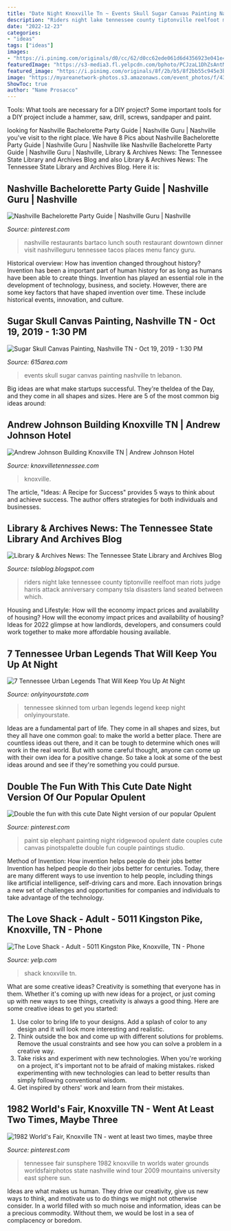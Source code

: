 ```yaml
---
title: "Date Night Knoxville Tn ~ Events Skull Sugar Canvas Painting Nashville Tn Lebanon"
description: "Riders night lake tennessee county tiptonville reelfoot man riots judge harris attack anniversary company tsla disasters land seated between which"
date: "2022-12-23"
categories:
- "ideas"
tags: ["ideas"]
images:
- "https://i.pinimg.com/originals/d0/cc/62/d0cc62ede061d6d4356923e041e4d6d2.jpg"
featuredImage: "https://s3-media3.fl.yelpcdn.com/bphoto/PCJzaL1DhZsAntM-ygyR4A/o.jpg"
featured_image: "https://i.pinimg.com/originals/8f/2b/b5/8f2bb55c945e3b2b5a06a71107be5418.jpg"
image: "https://myareanetwork-photos.s3.amazonaws.com/event_photos/f/434550_1570760556.jpg"
ShowToc: true
author: "Name Prosacco"
---
```



Tools: What tools are necessary for a DIY project?
Some important tools for a DIY project include a hammer, saw, drill, screws, sandpaper and paint.

	

		
looking for Nashville Bachelorette Party Guide | Nashville Guru | Nashville you've visit to the right place. We have 8 Pics about Nashville Bachelorette Party Guide | Nashville Guru | Nashville like Nashville Bachelorette Party Guide | Nashville Guru | Nashville, Library &amp; Archives News: The Tennessee State Library and Archives Blog and also Library &amp; Archives News: The Tennessee State Library and Archives Blog. Here it is:
		
    
## Nashville Bachelorette Party Guide | Nashville Guru | Nashville

<img loading=lazy src="https://i.pinimg.com/originals/d0/cc/62/d0cc62ede061d6d4356923e041e4d6d2.jpg" onerror="this.onerror=null;this.src='https://tse2.mm.bing.net/th?id=OIP.61AizCiPiLNJ7NVkoQCg1gHaE8&amp;pid=15.1';" alt="Nashville Bachelorette Party Guide | Nashville Guru | Nashville">

_Source: pinterest.com_

>nashville restaurants bartaco lunch south restaurant downtown dinner visit nashvilleguru tennessee tacos places menu fancy guru. 

	

Historical overview: How has invention changed throughout history?
Invention has been a important part of human history for as long as humans have been able to create things. Invention has played an essential role in the development of technology, business, and society. However, there are some key factors that have shaped invention over time. These include historical events, innovation, and culture.

    
## Sugar Skull Canvas Painting, Nashville TN - Oct 19, 2019 - 1:30 PM

<img loading=lazy src="https://myareanetwork-photos.s3.amazonaws.com/event_photos/f/434550_1570760556.jpg" onerror="this.onerror=null;this.src='https://tse1.mm.bing.net/th?id=OIP.Vi9jSMOGnsWOY9aSWMFulAHaJY&amp;pid=15.1';" alt="Sugar Skull Canvas Painting, Nashville TN - Oct 19, 2019 - 1:30 PM">

_Source: 615area.com_

>events skull sugar canvas painting nashville tn lebanon. 

	

Big ideas are what make startups successful. They're theIdea of the Day, and they come in all shapes and sizes. Here are 5 of the most common big ideas around:

    
## Andrew Johnson Building Knoxville TN | Andrew Johnson Hotel

<img loading=lazy src="https://www.knoxvilletennessee.com/downtown/andrew-johnson-hotel2.jpg" onerror="this.onerror=null;this.src='https://tse1.mm.bing.net/th?id=OIP.9223xS-uUzlY2foGaf_lEQHaKJ&amp;pid=15.1';" alt="Andrew Johnson Building Knoxville TN | Andrew Johnson Hotel">

_Source: knoxvilletennessee.com_

>knoxville. 

	

The article, "Ideas: A Recipe for Success" provides 5 ways to think about and achieve success. The author offers strategies for both individuals and businesses.

    
## Library &amp; Archives News: The Tennessee State Library And Archives Blog

<img loading=lazy src="http://2.bp.blogspot.com/-J4R7nHf72aY/VhwTfqT2krI/AAAAAAAABRE/AWZF5Fw783w/s1600/26959.jpg" onerror="this.onerror=null;this.src='https://tse4.mm.bing.net/th?id=OIP.ZqbsvLdbdENdDQNKY6EPhAHaEU&amp;pid=15.1';" alt="Library &amp; Archives News: The Tennessee State Library and Archives Blog">

_Source: tslablog.blogspot.com_

>riders night lake tennessee county tiptonville reelfoot man riots judge harris attack anniversary company tsla disasters land seated between which. 

	

Housing and Lifestyle: How will the economy impact prices and availability of housing?
How will the economy impact prices and availability of housing? 
Ideas for 2022 glimpse at how landlords, developers, and consumers could work together to make more affordable housing available.

    
## 7 Tennessee Urban Legends That Will Keep You Up At Night

<img loading=lazy src="http://cdn.onlyinyourstate.com/wp-content/uploads/2015/04/Skinned-Tom.jpg" onerror="this.onerror=null;this.src='https://tse1.mm.bing.net/th?id=OIP.RZR3Cw5wkDhdWcN8C5NBOwHaE8&amp;pid=15.1';" alt="7 Tennessee Urban Legends That Will Keep You Up At Night">

_Source: onlyinyourstate.com_

>tennessee skinned tom urban legends legend keep night onlyinyourstate. 

	

Ideas are a fundamental part of life. They come in all shapes and sizes, but they all have one common goal: to make the world a better place. There are countless ideas out there, and it can be tough to determine which ones will work in the real world. But with some careful thought, anyone can come up with their own idea for a positive change. So take a look at some of the best ideas around and see if they're something you could pursue.

    
## Double The Fun With This Cute Date Night Version Of Our Popular Opulent

<img loading=lazy src="https://i.pinimg.com/originals/8f/2b/b5/8f2bb55c945e3b2b5a06a71107be5418.jpg" onerror="this.onerror=null;this.src='https://tse3.mm.bing.net/th?id=OIP.DaWfhzZN2AVduxx9cgCrpQHaEl&amp;pid=15.1';" alt="Double the fun with this cute Date Night version of our popular Opulent">

_Source: pinterest.com_

>paint sip elephant painting night ridgewood opulent date couples cute canvas pinotspalette double fun couple paintings studio. 

	

Method of Invention: How invention helps people do their jobs better
Invention has helped people do their jobs better for centuries. Today, there are many different ways to use invention to help people, including things like artificial intelligence, self-driving cars and more. Each innovation brings a new set of challenges and opportunities for companies and individuals to take advantage of the technology.

    
## The Love Shack - Adult - 5011 Kingston Pike, Knoxville, TN - Phone

<img loading=lazy src="https://s3-media3.fl.yelpcdn.com/bphoto/PCJzaL1DhZsAntM-ygyR4A/o.jpg" onerror="this.onerror=null;this.src='https://tse4.mm.bing.net/th?id=OIP.FyfMtwVeH1BudsZbxiF-iwDhEs&amp;pid=15.1';" alt="The Love Shack - Adult - 5011 Kingston Pike, Knoxville, TN - Phone">

_Source: yelp.com_

>shack knoxville tn. 

	

What are some creative ideas?
Creativity is something that everyone has in them. Whether it's coming up with new ideas for a project, or just coming up with new ways to see things, creativity is always a good thing. Here are some creative ideas to get you started: 
1) Use color to bring life to your designs. Add a splash of color to any design and it will look more interesting and realistic. 
2) Think outside the box and come up with different solutions for problems. Remove the usual constraints and see how you can solve a problem in a creative way. 
3) Take risks and experiment with new technologies. When you're working on a project, it's important not to be afraid of making mistakes. risked experimenting with new technologies can lead to better results than simply following conventional wisdom. 
4) Get inspired by others' work and learn from their mistakes.

    
## 1982 World&#039;s Fair, Knoxville TN - Went At Least Two Times, Maybe Three

<img loading=lazy src="https://i.pinimg.com/originals/5f/5d/51/5f5d514641111882d4bbe2e6d956507d.jpg" onerror="this.onerror=null;this.src='https://tse3.mm.bing.net/th?id=OIP.216WfcV7y6jbi1JukFibTwAAAA&amp;pid=15.1';" alt="1982 World&#039;s Fair, Knoxville TN - went at least two times, maybe three">

_Source: pinterest.com_

>tennessee fair sunsphere 1982 knoxville tn worlds water grounds worldsfairphotos state nashville wind tour 2009 mountains university east sphere sun. 

	

Ideas are what makes us human. They drive our creativity, give us new ways to think, and motivate us to do things we might not otherwise consider. In a world filled with so much noise and information, ideas can be a precious commodity. Without them, we would be lost in a sea of complacency or boredom.

